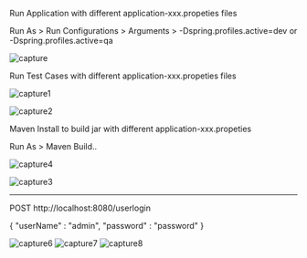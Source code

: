 Run Application with different application-xxx.propeties files

Run As > Run Configurations > Arguments > -Dspring.profiles.active=dev or -Dspring.profiles.active=qa

![capture](https://user-images.githubusercontent.com/16677013/36504803-b604fdf4-171f-11e8-8a15-8b24026dada0.PNG)

Run Test Cases with different application-xxx.propeties files

![capture1](https://user-images.githubusercontent.com/16677013/36504804-b6172c90-171f-11e8-9568-0f995ec93277.PNG)

![capture2](https://user-images.githubusercontent.com/16677013/36504805-b62a766a-171f-11e8-9fcf-941cb694402f.PNG)
       
Maven Install to build jar with different application-xxx.propeties

Run As > Maven Build..

![capture4](https://user-images.githubusercontent.com/16677013/36504807-b647fb36-171f-11e8-986e-aa6e10a11761.PNG)

![capture3](https://user-images.githubusercontent.com/16677013/36504806-b63947b2-171f-11e8-8950-f36e3ca26f94.PNG)

--------------------------------
POST http://localhost:8080/userlogin

{
	"userName" : "admin",
	"password" : "password"
}

![capture6](https://user-images.githubusercontent.com/16677013/36505732-658c2db8-1722-11e8-8fd4-be5e3a639860.PNG)
![capture7](https://user-images.githubusercontent.com/16677013/36505733-65a2f2dc-1722-11e8-9520-694254899ecd.PNG)
![capture8](https://user-images.githubusercontent.com/16677013/36505734-65b8a2a8-1722-11e8-9cd5-58f8450e80dc.PNG)

